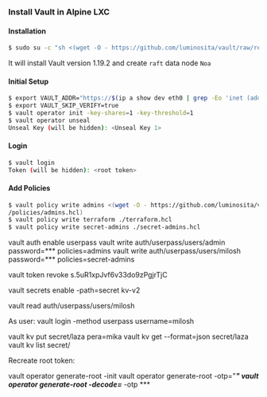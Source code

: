 ### Install Vault in Alpine LXC

#### Installation

```bash
$ sudo su -c "sh <(wget -O - https://github.com/luminosita/vault/raw/refs/heads/main/scripts/install.sh) -n Noa -v 1.19.2" root
```

It will install Vault version 1.19.2 and create `raft` data node `Noa`

#### Initial Setup

```bash
$ export VAULT_ADDR="https://$(ip a show dev eth0 | grep -Eo 'inet (addr:)?([0-9]*\.){3}[0-9]*' | grep -Eo '([0-9]*\.){3}[0-9]*'):8200"
$ export VAULT_SKIP_VERIFY=true
$ vault operator init -key-shares=1 -key-threshold=1
$ vault operator unseal
Unseal Key (will be hidden): <Unseal Key 1>
```

#### Login

```bash
$ vault login
Token (will be hidden): <root token>
```

#### Add Policies

```bash
$ vault policy write admins <(wget -O - https://github.com/luminosita/vault/raw/refs/heads/main
/policies/admins.hcl)
$ vault policy write terraform ./terraform.hcl
$ vault policy write secret-admins ./secret-admins.hcl
```

vault auth enable userpass
vault write auth/userpass/users/admin password=*** policies=admins
vault write auth/userpass/users/milosh password=*** policies=secret-admins

vault token revoke s.5uR1xpJvf6v33do9zPgjrTjC

vault secrets enable -path=secret kv-v2

vault read auth/userpass/users/milosh

As user:
vault login -method userpass username=milosh

vault kv put secret/laza pera=mika
vault kv get --format=json secret/laza
vault kv list secret/

Recreate root token:

vault operator generate-root -init
vault operator generate-root -otp="***"
vault operator generate-root -decode=*** -otp ***